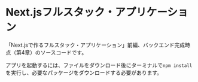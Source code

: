 # Next.jsフルスタック・アプリケーション

「Next.jsで作るフルスタック・アプリケーション」前編、バックエンド完成時点（第4章）のソースコードです。

アプリを起動するには、ファイルをダウンロード後にターミナルで`npm install`を実行し、必要なパッケージをダウンロードする必要があります。
